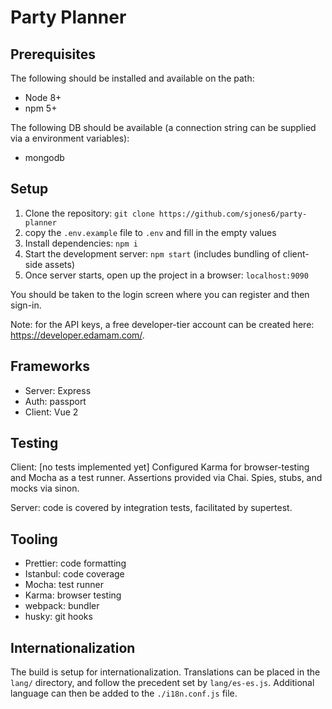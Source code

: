 # Party Planner

## Prerequisites

The following should be installed and available on the path:

* Node 8+
* npm 5+

The following DB should be available (a connection string can be supplied via a environment variables):

* mongodb

## Setup

1. Clone the repository: `git clone https://github.com/sjones6/party-planner`
2. copy the `.env.example` file to `.env` and fill in the empty values
3. Install dependencies: `npm i`
4. Start the development server: `npm start` (includes bundling of client-side assets)
5. Once server starts, open up the project in a browser: `localhost:9090`

You should be taken to the login screen where you can register and then sign-in.

Note: for the API keys, a free developer-tier account can be created here: https://developer.edamam.com/.

## Frameworks

* Server: Express
* Auth: passport
* Client: Vue 2

## Testing

Client: [no tests implemented yet] Configured Karma for browser-testing and Mocha as a test runner. Assertions provided via Chai. Spies, stubs, and mocks via sinon. 

Server: code is covered by integration tests, facilitated by supertest.

## Tooling

* Prettier: code formatting
* Istanbul: code coverage
* Mocha: test runner
* Karma: browser testing
* webpack: bundler
* husky: git hooks

## Internationalization

The build is setup for internationalization. Translations can be placed in the `lang/` directory, and follow the precedent set by `lang/es-es.js`. Additional language can then be added to the `./i18n.conf.js` file.